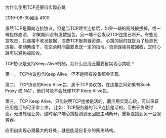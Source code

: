 为什么使用TCP还要自实现心跳

2019-08-30阅读 4100

虽然TCP是面向连接协议，但是当TCP建立连接后，如果一端的网线被拔掉，或一端程序崩溃，
如果期间没有发数据包，另一端不会发现TCP连接已断开。有些恶意攻击，只连接不收发数据，浪费TCP服务器资源。
心跳的目的就是为了检测死连接。移动网络下，在空余时间需要发送一定的指令，否则连接将被回收，定时心跳可以避免被回收。

TCP协议是支持Keep Alive机制，为什么应用还需要自实现心跳呢？

第一， TCP协议包含Keep Alive，但不是所有设备都会实现。

第二， TCP协议的Keep Alive包，属于TCP协议包，在连接之间如果有Sock Proxy 或 NAT，他们可能不会处理TCP Keep Alive包。

第三， TCP Keep Alive，只能说明TCP连接是活的，而应用实现心跳，可以保证应用是活的可正常工作，
比如：TCP服务器的TCP连接是活的，但由于负载过高，无法处理业务，这时客户端心跳检测到无回应主动断开，重新连接到另一台服务器。

应用自实现心跳最大的好处，就是能适应复杂的网络结构。